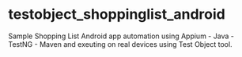 # testobject_shoppinglist_android
Sample Shopping List Android app automation using Appium - Java - TestNG - Maven and exeuting on real devices using Test Object tool.

